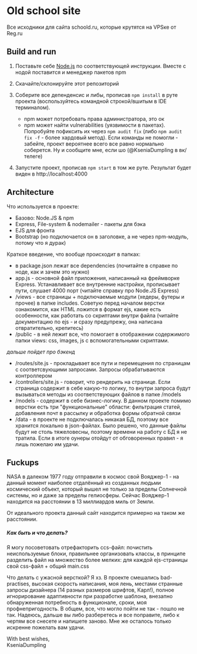 # Old school site

Все исходники для сайта schoold.ru, которые крутятся на VPSке от Reg.ru

## Build and run

1. Поставьте себе [Node.js](https://nodejs.org/en/download/) по соответствующей инструкции. Вместе с нодой поставится и
менеджер пакетов npm

2. Скачайте/склонируйте этот репозиторий

3. Соберите все депенденсис и либы, прописав `npm install` в руте проекта (воспользуйтесь командной строкой/вшитым в 
IDE терминалом). 
    * npm может потребовать права администратора, это ок
    * npm может найти vulnerabilities (уязвимости в пакетах). Попробуйте пофиксить их через `npm audit fix`
     (либо `npm audit fix -f` - более хардовый метод). Если команды не помогли - забейте, проект вероятнее всего
     все равно нормально соберется. Ну и сообщите мне, если шо (@KseniaDumpling в вк/телеге)

4. Запустите проект, прописав `npm start` в том же руте. Результат будет виден в http://localhost:4000

## Architecture

Что используется в проекте: 

* Базово: Node.JS & npm
* Express, File-system & nodemailer - пакеты для бэка
* EJS для фронта 
* Bootstrap (но подключается он в заголовке, а не через npm-модуль, потому что я дурак)

Краткое введение, что вообще происходит в папках: 

* в package.json лежат все dependencies (почитайте в справке по ноде, как и зачем это нужно)
* app.js - основной файл приложения, написанный на фреймворке Express. Устанавливает все внутренние настройки,
  прописывает пути, слушает 4000 порт (читайте справку про Node.JS Express)
* /views - все страницы + подключаемые модули (хедеры, футеры и прочее) в папке includes. Советую перед началом
  верстки ознакомится, как HTML ложится в формат ejs, какие есть особенности, как работать со скриптами внутри файла 
  (читайте документацию по ejs - и сразу предупрежу, она написана отвратительно, крепитесь)
* /public - в ней лежит все, что помогает в отображении содержимого папки views: css, images, js с вспомогательными 
  скриптами.
  
_дальше пойдет про бэкенд_

* /routes/site.js - прокладывает все пути и перемещения по страницам с соответсвующими запросами. Запросы обрабатываются
  контроллером
* /controllers/site.js - говорит, что рендерить на странице. Если страница содержит в себе какую-то логику, то внутри
  запроса будут вызываться методы из соответствующих файлов в папке /models
* /models - содержит в себе бизнес-логику. В данном проекте помимо верстки есть три "функциональные" области: фильтрация
  статей, добавления почт в рассылку и обработка формы обратной связи
* /data - в проекте не подключалась никакая БД, поэтому все хранится локально в json-файлах. Было решено, что данные
  файлы будут не столь тяжеловесны, поэтому времени на работу с БД я не тратила. Если в итоге оунеры отойдут от 
  обговоренных правил - я лишь пожелаю им удачи.
  
## Fuckups

NASA в далеком 1977 году отправили в космос свой Вояджер-1  - на данный момент наиболее отдалённый из созданных людьми 
космический объект, который вышел не только за пределы Солнечной системы, но и даже за пределы гелиосферы. Сейчас 
Вояджер-1 находится на расстоянии в 13 миллиардов миль от Земли.

От идеального проекта данный сайт находится примерно на таком же расстоянии.

##### Как быть и что делать?

Я могу посоветовать отрефакторить ccs-файл: почистить неиспользуемые блоки, правильнее организовать классы, в принципе
разделить файл на множество более мелких: для каждой ejs-страницы свой css-файл + общий main.css

Что делать с ужасной версткой? Я хз. В проекте смешались bad-practises, высокая скорость написания, моя лень, местами
странные запросы дизайнера (14 разных размеров шрифтов, Карл!), полное игнорирование адаптивности при разработке шаблона,
внезапно обнаруженная потребность в функционале, сроки, моя профнепригодность. 
В общем, все, что могло пойти не так - пошло не так. Надеюсь, дальше вы либо разберетесь и все поправите, либо к чертям
все снесете и напишете заново. Мне же осталось только искренне пожелать вам удачи. 

With best wishes,  
KseniaDumpling